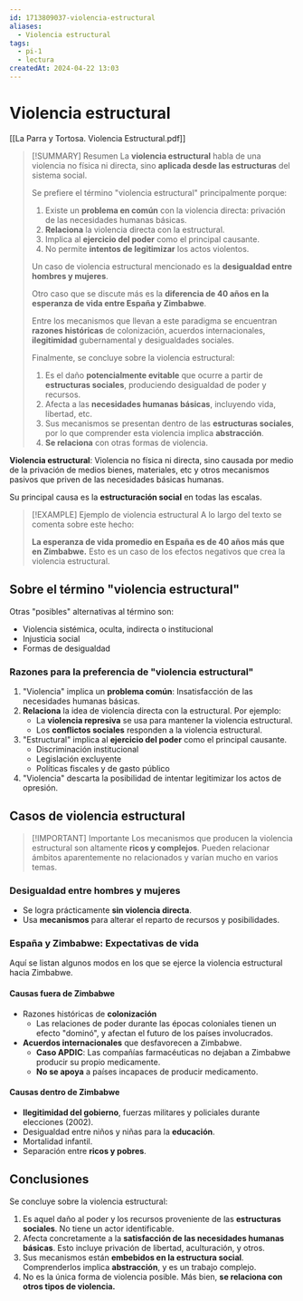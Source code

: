 ```yaml
---
id: 1713809037-violencia-estructural
aliases:
  - Violencia estructural
tags:
  - pi-1
  - lectura
createdAt: 2024-04-22 13:03
---
```


# Violencia estructural

[[La Parra y Tortosa. Violencia Estructural.pdf]]

> [!SUMMARY] Resumen
> La **violencia estructural** habla de una violencia no física ni directa, sino **aplicada desde las estructuras** del sistema social.
> 
> Se prefiere el término "violencia estructural" principalmente porque:
> 
> 1. Existe un **problema en común** con la violencia directa: privación de las necesidades humanas básicas.
> 2. **Relaciona** la violencia directa con la estructural.
> 3. Implica al **ejercicio del poder** como el principal causante.
> 4. No permite **intentos de legitimizar** los actos violentos.
> 
> Un caso de violencia estructural mencionado es la **desigualdad entre hombres y mujeres**.
> 
> Otro caso que se discute más es la **diferencia de 40 años en la esperanza de vida entre España y Zimbabwe**.
> 
> Entre los mecanismos que llevan a este paradigma se encuentran **razones históricas** de colonización, acuerdos internacionales, **ilegitimidad** gubernamental y desigualdades sociales.
> 
> Finalmente, se concluye sobre la violencia estructural:
> 
> 1. Es el daño **potencialmente evitable** que ocurre a partir de **estructuras sociales**, produciendo desigualdad de poder y recursos.
> 2. Afecta a las **necesidades humanas básicas**, incluyendo vida, libertad, etc.
> 3. Sus mecanismos se presentan dentro de las **estructuras sociales**, por lo que comprender esta violencia implica **abstracción**.
> 4. **Se relaciona** con otras formas de violencia.

**Violencia estructural**: Violencia no física ni directa, sino causada por medio de la privación de medios bienes, materiales, etc y otros mecanismos pasivos que priven de las necesidades básicas humanas.

Su principal causa es la **estructuración social** en todas las escalas.

> [!EXAMPLE] Ejemplo de violencia estructural
> A lo largo del texto se comenta sobre este hecho:
> 
> **La esperanza de vida promedio en España es de 40 años más que en Zimbabwe.** Esto es un caso de los efectos negativos que crea la violencia estructural.

## Sobre el término "violencia estructural"

Otras "posibles" alternativas al término son:

- Violencia sistémica, oculta, indirecta o institucional
- Injusticia social
- Formas de desigualdad

### Razones para la preferencia de "violencia estructural"

1. "Violencia" implica un **problema común**: Insatisfacción de las necesidades humanas básicas.
2. **Relaciona** la idea de violencia directa con la estructural. Por ejemplo:
   - La **violencia represiva** se usa para mantener la violencia estructural.
   - Los **conflictos sociales** responden a la violencia estructural.
3. "Estructural" implica al **ejercicio del poder** como el principal causante.
   - Discriminación institucional
   - Legislación excluyente
   - Políticas fiscales y de gasto público
4. "Violencia" descarta la posibilidad de intentar legitimizar los actos de opresión.

## Casos de violencia estructural

> [!IMPORTANT] Importante
> Los mecanismos que producen la violencia estructural son altamente **ricos y complejos**. Pueden relacionar ámbitos aparentemente no relacionados y varían mucho en varios temas.

### Desigualdad entre hombres y mujeres

- Se logra prácticamente **sin violencia directa**.
- Usa **mecanismos** para alterar el reparto de recursos y posibilidades.

### España y Zimbabwe: Expectativas de vida

Aquí se listan algunos modos en los que se ejerce la violencia estructural hacia Zimbabwe.

#### Causas fuera de Zimbabwe

- Razones históricas de **colonización**
  - Las relaciones de poder durante las épocas coloniales tienen un efecto "dominó", y afectan el futuro de los países involucrados.
- **Acuerdos internacionales** que desfavorecen a Zimbabwe.
  - **Caso APDIC**: Las compañías farmacéuticas no dejaban a Zimbabwe producir su propio medicamente.
  - **No se apoya** a países incapaces de producir medicamento.

#### Causas dentro de Zimbabwe

- **Ilegitimidad del gobierno**, fuerzas militares y policiales durante elecciones (2002).
- Desigualdad entre niños y niñas para la **educación**.
- Mortalidad infantil.
- Separación entre **ricos y pobres**.

## Conclusiones

Se concluye sobre la violencia estructural:

1. Es aquel daño al poder y los recursos proveniente de las **estructuras sociales**. No tiene un actor identificable.
2. Afecta concretamente a la **satisfacción de las necesidades humanas básicas**. Esto incluye privación de libertad, aculturación, y otros.
3. Sus mecanismos están **embebidos en la estructura social**. Comprenderlos implica **abstracción**, y es un trabajo complejo.
4. No es la única forma de violencia posible. Más bien, **se relaciona con otros tipos de violencia.**

